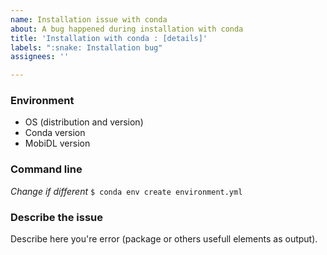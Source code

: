 ```yaml
---
name: Installation issue with conda
about: A bug happened during installation with conda
title: 'Installation with conda : [details]'
labels: ":snake: Installation bug"
assignees: ''

---
```


### Environment

- OS (distribution and version)
- Conda version
- MobiDL version

### Command line

*Change if different*
`$ conda env create environment.yml`

### Describe the issue

Describe here you're error (package or others usefull elements as output).
